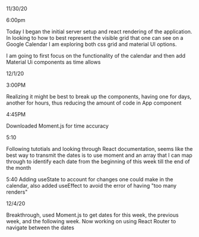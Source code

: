 11/30/20

6:00pm

Today I began the initial server setup and react rendering of the application. In looking to how to best represent the visible grid that one can see on a Google Calendar I am exploring both css grid and material UI options.

I am going to first focus on the functionality of the calendar and then add Material Ui components as time allows

12/1/20

3:00PM

Realizing it might be best to break up the components, having one for days, another for hours, thus reducing the amount of code in App component

4:45PM

Downloaded Moment.js for time accuracy

5:10

Following tutotials and looking through React documentation, seems like the best way to transmit the dates is to use moment and an array that I can map through to identify each date from the beginning of this week till the end of the month

5:40
Adding useState to account for changes one could make in the calendar, also added useEffect to avoid the error of having "too many renders"

12/4/20

Breakthrough, used Moment.js to get dates for this week, the previous week, and the following week. Now working on using React Router to navigate between the dates



